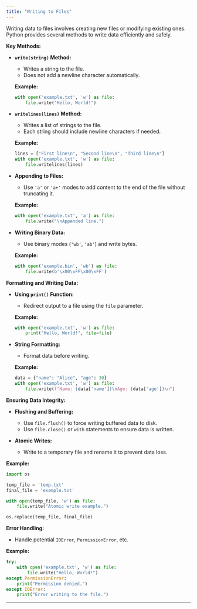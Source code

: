 ```yaml
---
title: "Writing to Files"
---
```


Writing data to files involves creating new files or modifying existing ones. Python provides several methods to write data efficiently and safely.

**Key Methods:**

- **`write(string)` Method:**

  - Writes a string to the file.
  - Does not add a newline character automatically.

  **Example:**

  ```python
  with open('example.txt', 'w') as file:
      file.write("Hello, World!")
  ```

- **`writelines(lines)` Method:**

  - Writes a list of strings to the file.
  - Each string should include newline characters if needed.

  **Example:**

  ```python
  lines = ["First line\n", "Second line\n", "Third line\n"]
  with open('example.txt', 'w') as file:
      file.writelines(lines)
  ```

- **Appending to Files:**

  - Use `'a'` or `'a+'` modes to add content to the end of the file without truncating it.

  **Example:**

  ```python
  with open('example.txt', 'a') as file:
      file.write("\nAppended line.")
  ```

- **Writing Binary Data:**

  - Use binary modes (`'wb'`, `'ab'`) and write bytes.

  **Example:**

  ```python
  with open('example.bin', 'wb') as file:
      file.write(b'\x00\xFF\x00\xFF')
  ```

**Formatting and Writing Data:**

- **Using `print()` Function:**

  - Redirect output to a file using the `file` parameter.

  **Example:**

  ```python
  with open('example.txt', 'w') as file:
      print("Hello, World!", file=file)
  ```

- **String Formatting:**

  - Format data before writing.

  **Example:**

  ```python
  data = {"name": "Alice", "age": 30}
  with open('example.txt', 'w') as file:
      file.write(f"Name: {data['name']}\nAge: {data['age']}\n")
  ```

**Ensuring Data Integrity:**

- **Flushing and Buffering:**

  - Use `file.flush()` to force writing buffered data to disk.
  - Use `file.close()` or `with` statements to ensure data is written.

- **Atomic Writes:**
  - Write to a temporary file and rename it to prevent data loss.

**Example:**

```python
import os

temp_file = 'temp.txt'
final_file = 'example.txt'

with open(temp_file, 'w') as file:
    file.write("Atomic write example.")

os.replace(temp_file, final_file)
```

**Error Handling:**

- Handle potential `IOError`, `PermissionError`, etc.

**Example:**

```python
try:
    with open('example.txt', 'w') as file:
        file.write("Hello, World!")
except PermissionError:
    print("Permission denied.")
except IOError:
    print("Error writing to the file.")
```

---

